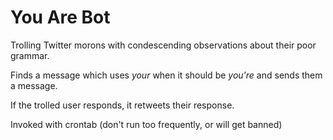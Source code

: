 # You Are Bot

Trolling Twitter morons with condescending observations about their poor grammar.

Finds a message which uses _your_ when it should be _you're_ and sends them a message.

If the trolled user responds, it retweets their response.

Invoked with crontab (don't run too frequently, or will get banned)

